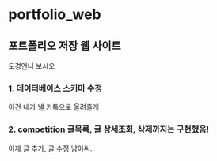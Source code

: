 # portfolio_web
포트폴리오 저장 웹 사이트
---
도경언니 보시오  
### 1. 데이터베이스 스키마 수정
이건 내가 낼 카톡으로 올려줄게
### 2. competition 글목록, 글 상세조회, 삭제까지는 구현했음!
이제 글 추가, 글 수정 남아써..
